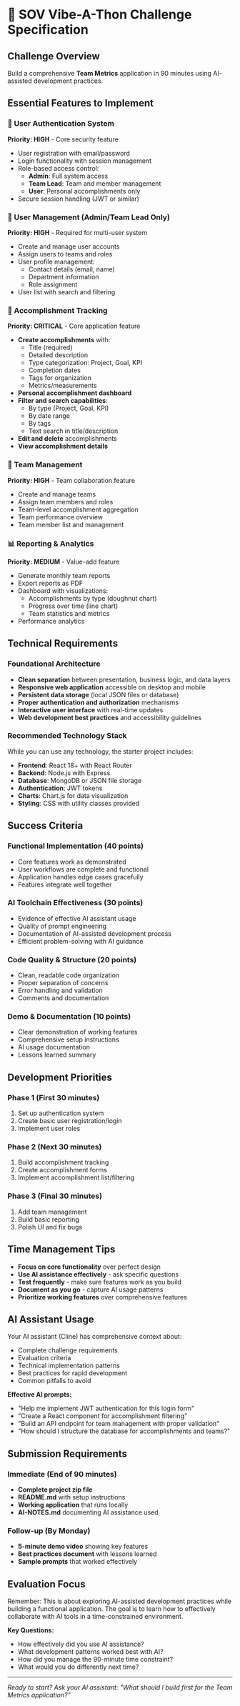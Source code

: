 # 🎯 SOV Vibe-A-Thon Challenge Specification

## Challenge Overview
Build a comprehensive **Team Metrics** application in 90 minutes using AI-assisted development practices.

## Essential Features to Implement

### 🔐 User Authentication System
**Priority: HIGH** - Core security feature
- User registration with email/password
- Login functionality with session management
- Role-based access control:
  - **Admin**: Full system access
  - **Team Lead**: Team and member management
  - **User**: Personal accomplishments only
- Secure session handling (JWT or similar)

### 👥 User Management (Admin/Team Lead Only)
**Priority: HIGH** - Required for multi-user system
- Create and manage user accounts
- Assign users to teams and roles
- User profile management:
  - Contact details (email, name)
  - Department information
  - Role assignment
- User list with search and filtering

### 🎯 Accomplishment Tracking
**Priority: CRITICAL** - Core application feature
- **Create accomplishments** with:
  - Title (required)
  - Detailed description
  - Type categorization: Project, Goal, KPI
  - Completion dates
  - Tags for organization
  - Metrics/measurements
- **Personal accomplishment dashboard**
- **Filter and search capabilities**:
  - By type (Project, Goal, KPI)
  - By date range
  - By tags
  - Text search in title/description
- **Edit and delete** accomplishments
- **View accomplishment details**

### 🏢 Team Management
**Priority: HIGH** - Team collaboration feature
- Create and manage teams
- Assign team members and roles
- Team-level accomplishment aggregation
- Team performance overview
- Team member list and management

### 📊 Reporting & Analytics
**Priority: MEDIUM** - Value-add feature
- Generate monthly team reports
- Export reports as PDF
- Dashboard with visualizations:
  - Accomplishments by type (doughnut chart)
  - Progress over time (line chart)
  - Team statistics and metrics
- Performance analytics

## Technical Requirements

### Foundational Architecture
- **Clean separation** between presentation, business logic, and data layers
- **Responsive web application** accessible on desktop and mobile
- **Persistent data storage** (local JSON files or database)
- **Proper authentication and authorization** mechanisms
- **Interactive user interface** with real-time updates
- **Web development best practices** and accessibility guidelines

### Recommended Technology Stack
While you can use any technology, the starter project includes:
- **Frontend**: React 18+ with React Router
- **Backend**: Node.js with Express
- **Database**: MongoDB or JSON file storage
- **Authentication**: JWT tokens
- **Charts**: Chart.js for data visualization
- **Styling**: CSS with utility classes provided

## Success Criteria

### Functional Implementation (40 points)
- Core features work as demonstrated
- User workflows are complete and functional
- Application handles edge cases gracefully
- Features integrate well together

### AI Toolchain Effectiveness (30 points)
- Evidence of effective AI assistant usage
- Quality of prompt engineering
- Documentation of AI-assisted development process
- Efficient problem-solving with AI guidance

### Code Quality & Structure (20 points)
- Clean, readable code organization
- Proper separation of concerns
- Error handling and validation
- Comments and documentation

### Demo & Documentation (10 points)
- Clear demonstration of working features
- Comprehensive setup instructions
- AI usage documentation
- Lessons learned summary

## Development Priorities

### Phase 1 (First 30 minutes)
1. Set up authentication system
2. Create basic user registration/login
3. Implement user roles

### Phase 2 (Next 30 minutes)
1. Build accomplishment tracking
2. Create accomplishment forms
3. Implement accomplishment list/filtering

### Phase 3 (Final 30 minutes)
1. Add team management
2. Build basic reporting
3. Polish UI and fix bugs

## Time Management Tips

- **Focus on core functionality** over perfect design
- **Use AI assistance effectively** - ask specific questions
- **Test frequently** - make sure features work as you build
- **Document as you go** - capture AI usage patterns
- **Prioritize working features** over comprehensive features

## AI Assistant Usage

Your AI assistant (Cline) has comprehensive context about:
- Complete challenge requirements
- Evaluation criteria
- Technical implementation patterns
- Best practices for rapid development
- Common pitfalls to avoid

**Effective AI prompts:**
- "Help me implement JWT authentication for this login form"
- "Create a React component for accomplishment filtering"
- "Build an API endpoint for team management with proper validation"
- "How should I structure the database for accomplishments and teams?"

## Submission Requirements

### Immediate (End of 90 minutes)
- **Complete project zip file**
- **README.md** with setup instructions
- **Working application** that runs locally
- **AI-NOTES.md** documenting AI assistance used

### Follow-up (By Monday)
- **5-minute demo video** showing key features
- **Best practices document** with lessons learned
- **Sample prompts** that worked effectively

## Evaluation Focus

Remember: This is about exploring AI-assisted development practices while building a functional application. The goal is to learn how to effectively collaborate with AI tools in a time-constrained environment.

**Key Questions:**
- How effectively did you use AI assistance?
- What development patterns worked best with AI?
- How did you manage the 90-minute time constraint?
- What would you do differently next time?

---

*Ready to start? Ask your AI assistant: "What should I build first for the Team Metrics application?"*
